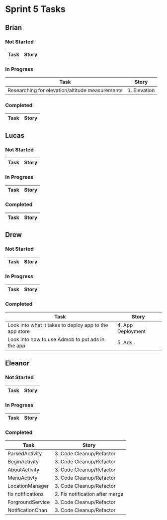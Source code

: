 # Sprint 5 Tasks

## Brian
### Not Started
| Task | Story |
| ---- | --- |
### In Progress
| Task | Story |
| ---- | --- |
| Researching for elevation/altitude measurements | 1. Elevation |
### Completed
| Task | Story |
| ---- | --- |

## Lucas
### Not Started
| Task | Story |
| ---- | --- |
### In Progress
| Task | Story |
| ---- | --- |
### Completed
| Task | Story |
| ---- | --- |

## Drew
### Not Started
| Task | Story |
| ---- | --- |
### In Progress
| Task | Story |
| ---- | --- |
### Completed
| Task | Story |
| ---- | --- |
| Look into what it takes to deploy app to the app store | 4. App Deployment |
| Look into how to use Admob to put ads in the app | 5. Ads |

## Eleanor
### Not Started
| Task | Story |
| ---- | --- |


### In Progress
| Task | Story 
| ---- | --- |


### Completed
| Task | Story |
| ---- | --- |
| ParkedActivity | 3. Code Cleanup/Refactor |
| BeginActivity | 3. Code Cleanup/Refactor |
| AboutActivity | 3. Code Cleanup/Refactor |
| MenuActivty | 3. Code Cleanup/Refactor |
| LocationManager | 3. Code Cleanup/Refactor |
| fix notifications | 2. Fix notification after merge |
| ForgroundService | 3. Code Cleanup/Refactor |
| NotificationChan | 3. Code Cleanup/Refactor |
